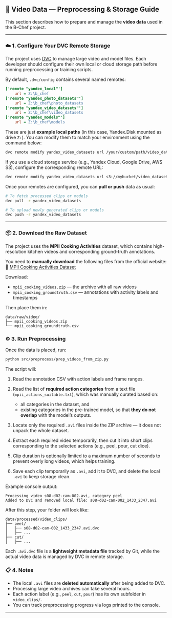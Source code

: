
## 🎥 Video Data — Preprocessing & Storage Guide

This section describes how to prepare and manage the **video data** used in the B-Chef project.

---

### ☁️ 1. Configure Your DVC Remote Storage

The project uses [DVC](https://dvc.org/) to manage large video and model files.
Each developer should configure their own local or cloud storage path before running preprocessing or training scripts.

By default, `.dvc/config` contains several named remotes:

```ini
['remote "yandex_local"']
    url = Z:\b_chef
['remote "yandex_photo_datasets"']
    url = Z:\b_chef\photo_datasets
['remote "yandex_video_datasets"']
    url = Z:\b_chef\video_datasets
['remote "yandex_models"']
    url = Z:\b_chef\models
```

These are just **example local paths** (in this case, Yandex.Disk mounted as drive `Z:`).
You can modify them to match your environment using the command below:

```bash
dvc remote modify yandex_video_datasets url /your/custom/path/video_datasets
```

If you use a cloud storage service (e.g., Yandex Cloud, Google Drive, AWS S3), configure the corresponding remote URL:

```bash
dvc remote modify yandex_video_datasets url s3://mybucket/video_datasets
```

Once your remotes are configured, you can **pull or push** data as usual:

```bash
# To fetch processed clips or models
dvc pull -r yandex_video_datasets

# To upload newly generated clips or models
dvc push -r yandex_video_datasets
```

---



### 📦 2. Download the Raw Dataset

The project uses the **MPII Cooking Activities** dataset, which contains high-resolution kitchen videos and corresponding ground-truth annotations.

You need to **manually download** the following files from the official website:
🔗 [MPII Cooking Activities Dataset](https://www.mpii.de/computervision/benchmark/mpiicooking/)

Download:

* `mpii_cooking_videos.zip` — the archive with all raw videos
* `mpii_cooking_groundtruth.csv` — annotations with activity labels and timestamps

Then place them in:

```
data/raw/video/
├── mpii_cooking_videos.zip
└── mpii_cooking_groundtruth.csv
```



### ⚙️ 3. Run Preprocessing

Once the data is placed, run:

```bash
python src/preprocess/prep_videos_from_zip.py
```

The script will:

1. Read the annotation CSV with action labels and frame ranges.

2. Read the list of **required action categories** from a text file (`mpii_actions_suitable.txt`), which was manually curated based on:

   * all categories in the dataset, and
   * existing categories in the pre-trained model,
     so that **they do not overlap** with the model’s outputs.

3. Locate only the required `.avi` files inside the ZIP archive — it does not unpack the whole dataset.

4. Extract each required video temporarily, then cut it into short clips corresponding to the selected actions (e.g., peel, pour, cut dice).

5. Clip duration is optionally limited to a maximum number of seconds to prevent overly long videos, which helps training.

6. Save each clip temporarily as `.avi`, add it to DVC, and delete the local `.avi` to keep storage clean.

Example console output:

```
Processing video s08-d02-cam-002.avi, category peel
Added to DVC and removed local file: s08-d02-cam-002_1433_2347.avi
```

After this step, your folder will look like:

```
data/processed/video_clips/
├── peel/
│   ├── s08-d02-cam-002_1433_2347.avi.dvc
│   ├── ...
├── cut/
│   ├── ...
```

Each `.avi.dvc` file is a **lightweight metadata file** tracked by Git, while the actual video data is managed by DVC in remote storage.



### 📋 4. Notes

* The local `.avi` files are **deleted automatically** after being added to DVC.
* Processing large video archives can take several hours.
* Each action label (e.g., `peel`, `cut`, `pour`) has its own subfolder in `video_clips/`.
* You can track preprocessing progress via logs printed to the console.

---
